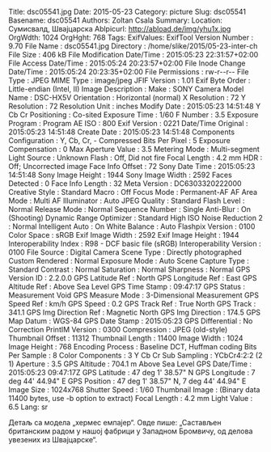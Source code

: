 Title: dsc05541.jpg
Date: 2015-05-23
Category: picture
Slug: dsc05541
Basename: dsc05541
Authors: Zoltan Csala
Summary:
Location: Сумисвалд, Швајцарска
Ablpicurl: http://abload.de/img/yhu1x.jpg
OrgWdth: 1024
OrgHght: 768
Tags:
ExifValues: ExifTool Version Number : 9.70
            File Name : dsc05541.jpg
            Directory : /home/slike/2015/05-23-inter-ch
            File Size : 406 kB
            File Modification Date/Time : 2015:05:23 22:31:57+02:00
            File Access Date/Time : 2015:05:24 20:23:57+02:00
            File Inode Change Date/Time : 2015:05:24 20:23:35+02:00
            File Permissions : rw-r--r--
            File Type : JPEG
            MIME Type : image/jpeg
            JFIF Version : 1.01
            Exif Byte Order : Little-endian (Intel, II)
            Image Description :
            Make : SONY
            Camera Model Name : DSC-HX5V
            Orientation : Horizontal (normal)
            X Resolution : 72
            Y Resolution : 72
            Resolution Unit : inches
            Modify Date : 2015:05:23 14:51:48
            Y Cb Cr Positioning : Co-sited
            Exposure Time : 1/60
            F Number : 3.5
            Exposure Program : Program AE
            ISO : 800
            Exif Version : 0221
            Date/Time Original : 2015:05:23 14:51:48
            Create Date : 2015:05:23 14:51:48
            Components Configuration : Y, Cb, Cr, -
            Compressed Bits Per Pixel : 5
            Exposure Compensation : 0
            Max Aperture Value : 3.5
            Metering Mode : Multi-segment
            Light Source : Unknown
            Flash : Off, Did not fire
            Focal Length : 4.2 mm
            HDR : Off; Uncorrected image
            Face Info Offset : 72
            Sony Date Time : 2015:05:23 14:51:48
            Sony Image Height : 1944
            Sony Image Width : 2592
            Faces Detected : 0
            Face Info Length : 32
            Meta Version : DC6303320222000
            Creative Style : Standard
            Macro : Off
            Focus Mode : Permanent-AF
            AF Area Mode : Multi
            AF Illuminator : Auto
            JPEG Quality : Standard
            Flash Level : Normal
            Release Mode : Normal
            Sequence Number : Single
            Anti-Blur : On (Shooting)
            Dynamic Range Optimizer : Standard
            High ISO Noise Reduction 2 : Normal
            Intelligent Auto : On
            White Balance : Auto
            Flashpix Version : 0100
            Color Space : sRGB
            Exif Image Width : 2592
            Exif Image Height : 1944
            Interoperability Index : R98 - DCF basic file (sRGB)
            Interoperability Version : 0100
            File Source : Digital Camera
            Scene Type : Directly photographed
            Custom Rendered : Normal
            Exposure Mode : Auto
            Scene Capture Type : Standard
            Contrast : Normal
            Saturation : Normal
            Sharpness : Normal
            GPS Version ID : 2.2.0.0
            GPS Latitude Ref : North
            GPS Longitude Ref : East
            GPS Altitude Ref : Above Sea Level
            GPS Time Stamp : 09:47:17
            GPS Status : Measurement Void
            GPS Measure Mode : 3-Dimensional Measurement
            GPS Speed Ref : km/h
            GPS Speed : 0.2
            GPS Track Ref : True North
            GPS Track : 341.1
            GPS Img Direction Ref : Magnetic North
            GPS Img Direction : 174.5
            GPS Map Datum : WGS-84
            GPS Date Stamp : 2015:05:23
            GPS Differential : No Correction
            PrintIM Version : 0300
            Compression : JPEG (old-style)
            Thumbnail Offset : 11312
            Thumbnail Length : 11400
            Image Width : 1024
            Image Height : 768
            Encoding Process : Baseline DCT, Huffman coding
            Bits Per Sample : 8
            Color Components : 3
            Y Cb Cr Sub Sampling : YCbCr4:2:2 (2 1)
            Aperture : 3.5
            GPS Altitude : 704.1 m Above Sea Level
            GPS Date/Time : 2015:05:23 09:47:17Z
            GPS Latitude : 47 deg 1' 38.57" N
            GPS Longitude : 7 deg 44' 44.94" E
            GPS Position : 47 deg 1' 38.57" N, 7 deg 44' 44.94" E
            Image Size : 1024x768
            Shutter Speed : 1/60
            Thumbnail Image : (Binary data 11400 bytes, use -b option to extract)
            Focal Length : 4.2 mm
            Light Value : 6.5
Lang: sr

Детаљ са модела „хермес емпајер“. Овде пише: „Састављен британским радом у нашој фабрици у Западном Бромвичу, од делова увезених из Швајцарске“.
